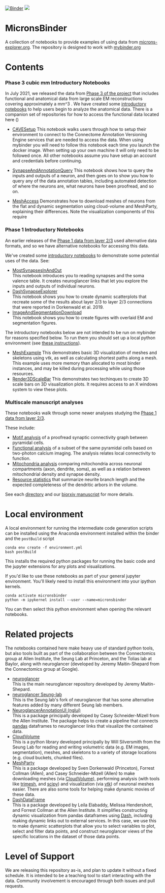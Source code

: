 [![Binder](https://mybinder.org/badge_logo.svg)](https://mybinder.org/v2/gh/AllenInstitute/MicronsBinder/master?urlpath=lab) [![](https://img.shields.io/badge/python-3.7+-blue.svg)](https://www.python.org/download/releases/3.7.0/)

# MicronsBinder
A collection of notebooks to provide examples of using data from [microns-explorer.org](https://microns-explorer.org).  The repository is designed to work with [mybinder.org](https://mybinder.org)


# Contents
### Phase 3 cubic mm Introductory Notebooks
In July 2021, we released the data from [Phase 3 of the project](https://) that includes functional and anatomical data from large scale EM reconstructions covering approximately a mm^3 .  We have created some [introductory notebooks](notebooks/mm3_intro) to help users begin to analyze the anatomical data. There is a companion set of repositories for how to access the functional data located here ()

* [CAVESetup](notebooks/mm3_intro/CAVEsetup.ipynb)
This notebook walks users through how to setup their environment to connect to the Connectome Annotation Versioning Engine services that are needed to access the data.  When using mybinder you will need to follow this notebook each time you launch the docker image.  When setting up your own machine it will only need to be followed once.  All other notebooks assume you have setup an account and credentials before continuing. 

* [SynapseAndAnnotationQuery](notebooks/mm3_intro/SynapseAndAnnotationQuery.ipynb)
This notebook shows how to query the inputs and outputs of a neuron, and then goes on to show you how to query any of the data annotation tables, including automated detection of where the neurons are, what neurons have been proofread, and so on. 

* [MeshAccess](notebooks/mm3_intro/MeshAccess.ipynb)
Demonstrates how to download meshes of neurons from the flat and dynamic segmentation using cloud-volume and MeshParty, explaining their differences.  Note the visualization components of this require 


### Phase 1 Introductory Notebooks
An earlier releases of the [Phase 1 data  from layer 2/3](https://microns-explorer.org/phase1) used alternative data formats, and so we have alternative notebooks for accessing this data. 

We've created some [introductory notebooks](notebooks/intro) to demonstrate some potential uses of the data. See:

* [MostSynapsesInAndOut](notebooks/intro/MostSynapsesInAndOut.ipynb)  
This notebook introduces you to reading synapses and the soma valence table.  It creates neuroglancer links that let you explore the inputs and outputs of individual neurons.
* [DashSynapseExplorer](notebooks/intro/DashSynapseExplorer.ipynb)  
This notebook shows you how to create dynamic scatterplots that recreate some of the results about layer 2/3 to layer 2/3 connections that were reported in Dorkenwald et al. 2019.
* [ImageAndSegmentationDownload](notebooks/ImageAndSegmentationDownload.ipynb)  
This notebook shows you how to create figures with overlaid EM and segmentation figures.

The introductory notebooks below are not intended to be run on mybinder for reasons specified below. To run them you should set up a local python environment (see [these instructions](#localenv)).

* [MeshExample](notebooks/intro/MeshExample.ipynb)
This demonstrates basic 3D visualization of meshes and skeletons using vtk, as well as calculating shortest paths along a mesh. This example uses more memory than allocated to most binder instances, and may be killed during processing while using those resources.
* [Render3DScaleBar](notebooks/intro/Render3DScaleBar.ipynb)
This demonstrates two techinques to create 3D scale bars on 3D visualization plots. It requires access to an X windows system to view these plots.

### Multiscale manuscript analyses  
These notebooks walk through some newer analyses studying the [Phase 1 data  from layer 2/3](https://microns-explorer.org/phase1).  

These include:
* [Motif analysis](notebooks/multiscale/motifs) of a proofread synaptic connectivity graph between pyramidal cells.
* [Functional analysis](notebooks/multiscale/function) of a subset of the same pyramidal cells based on two-photon calcium imaging. The analysis relates local connectivity to function.
* [Mitochondria analysis](notebooks/multiscale/mitochondria) comparing mitochondria across neuronal compartments (axon, dendrite, soma), as well as a relation between mitochondrial density and synapse density.
* [Resource statistics](notebooks/multiscale/resource_statistics) that summarize neurite branch length and the expected completeness of the dendritic arbors in the volume.

See each [directory](notebooks/multiscale) and our [biorxiv manuscript](https://www.biorxiv.org/content/10.1101/2020.10.14.338681v3) for more details.


# <a name="localenv"></a> Local environment
A local environment for running the intermediate code generation scripts can be installed using the Anaconda environment installed within the binder and the `postBuild` script
```
conda env create -f environment.yml
bash postBuild
```
This installs the required python packages for running the basic code and the jupyter extensions for any plots and visualizations.

If you'd like to use these notebooks as part of your general jupyter environment. You'll likely need to install this environment into your ipython kernels.
```
conda activate micronsbinder
python -m ipykernel install --user --name=micronsbinder
```
You can then select this python environment when opening the relevant notebooks.


# Related projects
The notebooks contained here make heavy use of standard python tools, but also tools built as part of the collaboration between the Connectomics group at Allen Institute, the Seung Lab at Princeton, and the Tolias lab at Baylor, along with neuroglancer (developed
by Jeremy Maitin-Shepard from the Connectomics group at Google).

* [neuroglancer](https://www.github.com/google/neuroglancer)  
This is the main neuroglancer repository developed by Jeremy Maitin-Shepard. 
* [neuroglancer Seung-lab](https://www.github.com/seung-lab/neuroglancer)  
This is the Seung lab's fork of neuroglancer that has some alternative features added by many different Seung lab members. 
* [NeuroglancerAnnotationUI (nglui)](https://www.github.com/seung-lab/NeuroglancerAnnotationUI)  
This is a package principally developed by Casey Schneider-Mizell from the Allen Institute.  The package helps to create a pipeline that connects [pandas](https://pandas.pydata.org/) dataframes to neuroglancer links that visualize the contained data.
* [CloudVolume](https://www.github.com/seung-lab/cloud-volume)  
This is a python library developed principally by Will Silversmith from the Seung Lab for reading and writing volumetric data (e.g. EM images, segmentation), meshes, and skeletons to a variety of storage locations (e.g. cloud buckets, chunked files).
* [MeshParty](https://www.github.com/sdorkenw/MeshParty)  
This is a package developed by Sven Dorkenwald (Princeton), Forrest Collman (Allen), and Casey Schneider-Mizell (Allen) to make downloading meshes (via [CloudVolume](https://www.github.com/seung-lab/cloud-volume)), performing analysis (with tools like [trimesh](https://github.com/mikedh/trimesh), and [scipy](https://www.scipy.org/)) and visualization (via [vtk](https://pypi.org/project/vtk/)) of neuronal meshes easier.  There are also some tools for helping make dynamic movies of these data.
* [DashDataFrame](https://www.github.com/AllenInstitute/DashDataFrame)  
This is a package developed by Leila Elabaddy, Melissa Hendershott, and Forrest Collman at the Allen Institute.  It simplifies constructing dynamic visualization from pandas dataframes using [Dash](https://www.github.com/plotly/dash), including making dynamic links out to external services.  In this case, we use this to make dynamic scatterplots that allow you to select variables to plot, select and filter data points, and construct neuroglancer views of the specific locations in the dataset of those data points.


# Level of Support
We are releasing this repository as-is, and plan to update it without a fixed schedule.
It is intended to be a teaching tool to start interacting with the data. Community involvement is encouraged through both issues and pull requests.

